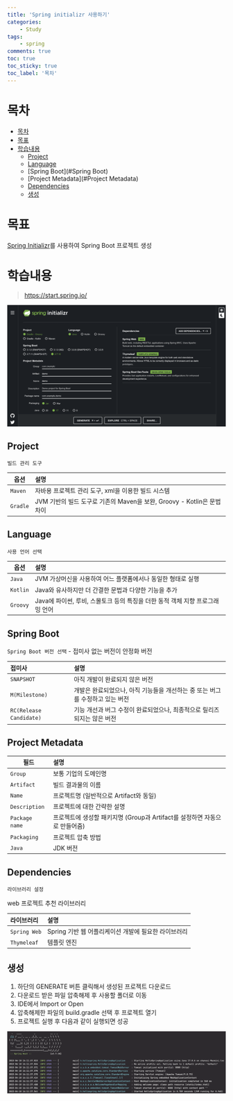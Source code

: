 ```yaml
---
title: 'Spring initializr 사용하기'
categories:
    - Study
tags:
    - spring
comments: true
toc: true
toc_sticky: true
toc_label: '목차'
---
```


# 목차
- [목차](#목차)
- [목표](#목표)
- [학습내용](#학습내용)
  - [Project](#Project)
  - [Language](#Language)
  - [Spring Boot](#Spring Boot)
  - [Project Metadata](#Project Metadata)
  - [Dependencies](#Dependencies)
  - [생성](#생성)

# 목표
[Spring Initializr](https://start.spring.io/)를 사용하여 Spring Boot 프로젝트 생성

# 학습내용
>https://start.spring.io/

![spring-init](/assets/images/spring-init.png)

## Project
`빌드 관리 도구`

| 옵션                | 설명                                                   |
|-------------------|:-----------------------------------------------------|
| `Maven`           | 자바용 프로젝트 관리 도구, xml을 이용한 빌드 시스템                      |
| `Gradle` | JVM 기반의 빌드 도구로 기존의 Maven을 보완, Groovy - Kotlin은 문법 차이 |

## Language
`사용 언어 선택`

| 옵션       | 설명                                              |
|----------|:------------------------------------------------|
| `Java`   | JVM 가상머신을 사용하여 어느 플랫폼에서나 동일한 형태로 실행             |
| `Kotlin` | Java와 유사하지만 더 간결한 문법과 다양한 기능을 추가                |
| `Groovy` | Java에 파이썬, 루비, 스몰토크 등의 특징을 더한 동적 객체 지향 프로그래밍 언어 |

## Spring Boot
`Spring Boot 버전 선택` - 접미사 없는 버전이 안정화 버전

| 접미사                     | 설명                                              |
|:------------------------|:------------------------------------------------|
| `SNAPSHOT`              | 아직 개발이 완료되지 않은 버전             |
| `M(Milestone)`          | 개발은 완료되었으나, 아직 기능들을 개선하는 중 또는 버그를 수정하고 있는 버전                |
| `RC(Release Candidate)` | 기능 개선과 버그 수정이 완료되었으나, 최종적으로 릴리즈되지는 않은 버전 |

## Project Metadata

| 필드              | 설명                                               |
|----------------|:-------------------------------------------------|
| `Group`        | 보통 기업의 도메인명                                      |
| `Artifact`     | 빌드 결과물의 이름                                       |
| `Name`         | 프로젝트명 (일반적으로 Artifact와 동일)                       |
| `Description`  | 프로젝트에 대한 간략한 설명                                  |
| `Package name` | 프로젝트에 생성할 패키지명 (Group과 Artifact를 설정하면 자동으로 만들어줌) |
| `Packaging`    | 프로젝트 압축 방법                                       |
| `Java`         | JDK 버전                                           |

## Dependencies
`라이브러리 설정`

web 프로젝트 추천 라이브러리

| 라이브러리        | 설명                               |
|:-------------|:---------------------------------|
| `Spring Web` | Spring 기반 웹 어플리케이션 개발에 필요한 라이브러리 |
| `Thymeleaf`  | 템플릿 엔진                           |

## 생성
1. 하단의 GENERATE 버튼 클릭해서 생성된 프로젝트 다운로드
2. 다운로드 받은 파일 압축해제 후 사용할 폴더로 이동
3. IDE에서 Import or Open
4. 압축해제한 파일의 build.gradle 선택 후 프로젝트 열기
5. 프로젝트 실행 후 다음과 같이 실행되면 성공

![spring-run](/assets/images/spring-run.png)

